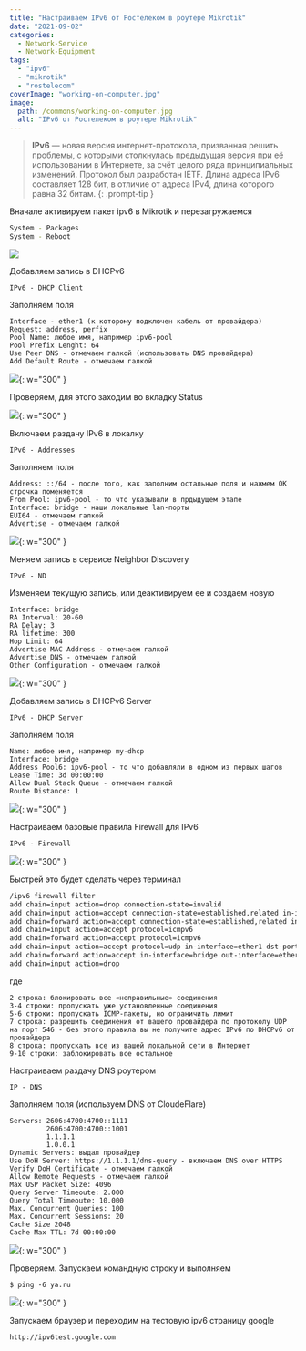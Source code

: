 ```yaml
---
title: "Настраиваем IPv6 от Ростелеком в роутере Mikrotik"
date: "2021-09-02"
categories: 
  - Network-Service
  - Network-Equipment
tags: 
  - "ipv6"
  - "mikrotik"
  - "rostelecom"
coverImage: "working-on-computer.jpg"
image:
  path: /commons/working-on-computer.jpg
  alt: "IPv6 от Ростелеком в роутере Mikrotik"
---
```


> **IPv6** — новая версия интернет-протокола, призванная решить проблемы, с которыми столкнулась предыдущая версия при её использовании в Интернете, за счёт целого ряда принципиальных изменений. Протокол был разработан IETF. Длина адреса IPv6 составляет 128 бит, в отличие от адреса IPv4, длина которого равна 32 битам.
{: .prompt-tip }

Вначале активируем пакет ipv6 в Mikrotik и перезагружаемся

```sh
System - Packages
System - Reboot
```

![](/assets/img/posts/2021/09/02/mik01.png)

Добавляем запись в DHCPv6

```
IPv6 - DHCP Client
```

Заполняем поля

```
Interface - ether1 (к которому подключен кабель от провайдера)
Request: address, perfix
Pool Name: любое имя, например ipv6-pool
Pool Prefix Lenght: 64
Use Peer DNS - отмечаем галкой (использовать DNS провайдера)
Add Default Route - отмечаем галкой
```

![](/assets/img/posts/2021/09/02/mik02.png){: w="300" }

Проверяем, для этого заходим во вкладку Status

![](/assets/img/posts/2021/09/02/mon03.png){: w="300" }

Включаем раздачу IPv6 в локалку

```
IPv6 - Addresses
```

Заполняем поля

```
Address: ::/64 - после того, как заполним остальные поля и нажмем ОК строчка поменяется
From Pool: ipv6-pool - то что указывали в прдыдущем этапе
Interface: bridge - наши локальные lan-порты
EUI64 - отмечаем галкой
Advertise - отмечаем галкой
```

![](/assets/img/posts/2021/09/02/mon04.png){: w="300" }

Меняем запись в сервисе Neighbor Discovery

```
IPv6 - ND
```

Изменяем текущую запись, или деактивируем ее и создаем новую

```
Interface: bridge
RA Interval: 20-60
RA Delay: 3
RA lifetime: 300
Hop Limit: 64
Advertise MAC Address - отмечаем галкой
Advertise DNS - отмечаем галкой
Other Configuration - отмечаем галкой
```

![](/assets/img/posts/2021/09/02/mon05.png){: w="300" }

Добавляем запись в DHCPv6 Server

```
IPv6 - DHCP Server
```

Заполняем поля

```
Name: любое имя, например my-dhcp
Interface: bridge
Address Pool6: ipv6-pool - то что добавляли в одном из первых шагов
Lease Time: 3d 00:00:00
Allow Dual Stack Queue - отмечаем галкой
Route Distance: 1
```

![](/assets/img/posts/2021/09/02/mon06.png){: w="300" }

Настраиваем базовые правила Firewall для IPv6

```
IPv6 - Firewall
```

![](/assets/img/posts/2021/09/02/mon07.png){: w="300" }

Быстрей это будет сделать через терминал

```sh
/ipv6 firewall filter
add chain=input action=drop connection-state=invalid 
add chain=input action=accept connection-state=established,related in-interface=ether1
add chain=forward action=accept connection-state=established,related in-interface=ether1 out-interface=bridge 
add chain=input action=accept protocol=icmpv6 
add chain=forward action=accept protocol=icmpv6
add chain=input action=accept protocol=udp in-interface=ether1 dst-port=546 
add chain=forward action=accept in-interface=bridge out-interface=ether1
add chain=input action=drop
```

где

```
2 строка: блокировать все «неправильные» соединения
3-4 строки: пропускать уже установленные соединения
5-6 строки: пропускать ICMP-пакеты, но ограничить лимит
7 строка: разрешить соединения от вашего провайдера по протоколу UDP на порт 546 - без этого правила вы не получите адрес IPv6 по DHCPv6 от провайдера
8 строка: пропускать все из вашей локальной сети в Интернет
9-10 строки: заблокировать все остальное
```

Настраиваем раздачу DNS роутером

```
IP - DNS
```

Заполняем поля (используем DNS от CloudeFlare)

```
Servers: 2606:4700:4700::1111
         2606:4700:4700::1001
         1.1.1.1
         1.0.0.1
Dynamic Servers: выдал провайдер
Use DoH Server: https://1.1.1.1/dns-query - включаем DNS over HTTPS
Verify DoH Certificate - отмечаем галкой
Allow Remote Requests - отмечаем галкой
Max USP Packet Size: 4096
Query Server Timeoute: 2.000
Query Total Timeoute: 10.000
Max. Concurrent Queries: 100
Max. Concurrent Sessions: 20
Cache Size 2048
Cache Max TTL: 7d 00:00:00
```

![](/assets/img/posts/2021/09/02/mon08.png){: w="300" }

Проверяем. Запускаем командную строку и выполняем

```
$ ping -6 ya.ru
```

![](/assets/img/posts/2021/09/02/mon09.png){: w="300" }

Запускаем браузер и переходим на тестовую ipv6 страницу google

```
http://ipv6test.google.com
```
